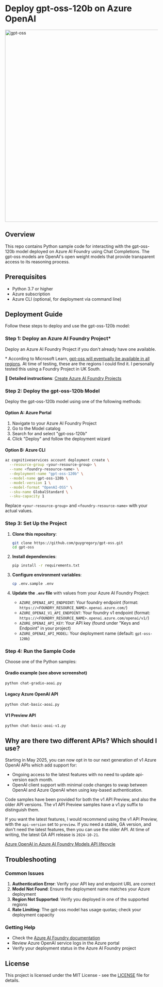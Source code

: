 # Deploy gpt-oss-120b on Azure OpenAI
<img width="719" height="633" alt="gpt-oss" src="https://github.com/user-attachments/assets/a9bb27cb-c851-478d-a102-d03554edcbeb" />

## Overview

This repo contains Python sample code for interacting with the gpt-oss-120b model deployed on Azure AI Foundry using Chat Completions. The gpt-oss models are OpenAI's open weight models that provide transparent access to its reasoning process.

## Prerequisites

- Python 3.7 or higher
- Azure subscription
- Azure CLI (optional, for deployment via command line)

## Deployment Guide

Follow these steps to deploy and use the gpt-oss-120b model:

### Step 1: Deploy an Azure AI Foundry Project*

Deploy an Azure AI Foundry Project if you don't already have one available.

\* According to Microsoft Learn, [gpt-oss will eventually be available in all regions](https://learn.microsoft.com/azure/ai-foundry/openai/concepts/models?tabs=global-standard%2Cstandard-chat-completions#gpt-oss). At time of testing, these are the regions I could find it. I personally tested this using a Foundry Project in UK South.

📖 **Detailed instructions**: [Create Azure AI Foundry Projects](https://learn.microsoft.com/azure/ai-foundry/how-to/create-projects?tabs=ai-foundry&pivots=fdp-project)

### Step 2: Deploy the gpt-oss-120b Model

Deploy the gpt-oss-120b model using one of the following methods:

#### Option A: Azure Portal
1. Navigate to your Azure AI Foundry Project
2. Go to the Model catalog
3. Search for and select "gpt-oss-120b"
4. Click "Deploy" and follow the deployment wizard

#### Option B: Azure CLI
```bash
az cognitiveservices account deployment create \
  --resource-group <your-resource-group> \
  --name <foundry-resource-name> \
  --deployment-name "gpt-oss-120b" \
  --model-name gpt-oss-120b \
  --model-version 1 \
  --model-format "OpenAI-OSS" \
  --sku-name GlobalStandard \
  --sku-capacity 1
```

Replace `<your-resource-group>` and `<foundry-resource-name>` with your actual values.

### Step 3: Set Up the Project

1. **Clone this repository**:
   ```bash
   git clone https://github.com/guygregory/gpt-oss.git
   cd gpt-oss
   ```

2. **Install dependencies**:
   ```bash
   pip install -r requirements.txt
   ```

3. **Configure environment variables**:
   ```bash
   cp .env.sample .env
   ```

4. **Update the `.env` file** with values from your Azure AI Foundry Project:
   - `AZURE_OPENAI_API_ENDPOINT`: Your foundry endpoint (format: `https://<FOUNDRY_RESOURCE_NAME>.openai.azure.com/`)
   - `AZURE_OPENAI_V1_API_ENDPOINT`: Your foundry v1 endpoint (format: `https://<FOUNDRY_RESOURCE_NAME>.openai.azure.com/openai/v1/`)
   - `AZURE_OPENAI_API_KEY`: Your API key (found under "Keys and Endpoint" in your project)
   - `AZURE_OPENAI_API_MODEL`: Your deployment name (default: `gpt-oss-120b`)

### Step 4: Run the Sample Code

Choose one of the Python samples:

#### Gradio example (see above screenshot)
```bash
python chat-gradio-aoai.py
```

#### Legacy Azure OpenAI API
```bash
python chat-basic-aoai.py
```

#### V1 Preview API
```bash
python chat-basic-aoai-v1.py
```

## Why are there two different APIs? Which should I use?
Starting in May 2025, you can now opt in to our next generation of v1 Azure OpenAI APIs which add support for:
- Ongoing access to the latest features with no need to update api-version each month.
- OpenAI client support with minimal code changes to swap between OpenAI and Azure OpenAI when using key-based authentication.

Code samples have been provided for both the v1 API Preview, and also the older API versions. The v1 API Preview samples have a v1.py suffix to distinguish them.

If you want the latest features, I would recommend using the v1 API Preview, with the `api-version` set to `preview`.
If you need a stable, GA version, and don't need the latest features, then you can use the older API. At time of writing, the latest GA API release is `2024-10-21`.

[Azure OpenAI in Azure AI Foundry Models API lifecycle](https://learn.microsoft.com/en-us/azure/ai-services/openai/api-version-lifecycle?tabs=key#api-evolution)

## Troubleshooting

### Common Issues

1. **Authentication Error**: Verify your API key and endpoint URL are correct
2. **Model Not Found**: Ensure the deployment name matches your Azure deployment
3. **Region Not Supported**: Verify you deployed in one of the supported regions
4. **Rate Limiting**: The gpt-oss model has usage quotas; check your deployment capacity

### Getting Help

- Check the [Azure AI Foundry documentation](https://learn.microsoft.com/azure/ai-foundry/)
- Review Azure OpenAI service logs in the Azure portal
- Verify your deployment status in the Azure AI Foundry project

## License

This project is licensed under the MIT License - see the [LICENSE](LICENSE) file for details.
